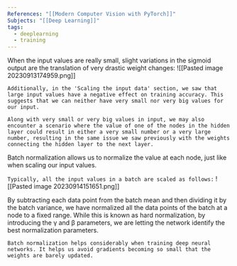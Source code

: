 ```yaml
---
References: "[[Modern Computer Vision with PyTorch]]"
Subjects: "[[Deep Learning]]"
tags:
  - deeplearning
  - training
---
```

When the input values are really small, slight variations in the sigmoid output are the translation of very drastic weight changes:
![[Pasted image 20230913174959.png]]

```
Additionally, in the 'Scaling the input data' section, we saw that large input values have a negative effect on training accuracy. This suggests that we can neither have very small nor very big values for our input.

Along with very small or very big values in input, we may also encounter a scenario where the value of one of the nodes in the hidden layer could result in either a very small number or a very large number, resulting in the same issue we saw previously with the weights connecting the hidden layer to the next layer.
```

Batch normalization allows us to normalize the value at each node, just like when scaling our input values.

`Typically, all the input values in a batch are scaled as follows:`
![[Pasted image 20230914151651.png]]

By subtracting each data point from the batch mean and then dividing it by the batch variance, we have normalized all the data points of the batch at a node to a fixed range. While this is known as hard normalization, by introducing the γ and β parameters, we are letting the network identify the best normalization parameters.

```
Batch normalization helps considerably when training deep neural networks. It helps us avoid gradients becoming so small that the weights are barely updated.
```

